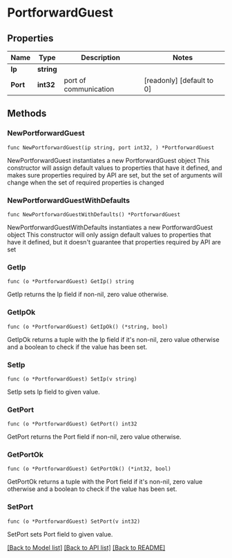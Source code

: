 # PortforwardGuest

## Properties

Name | Type | Description | Notes
------------ | ------------- | ------------- | -------------
**Ip** | **string** |  | 
**Port** | **int32** | port of communication | [readonly] [default to 0]

## Methods

### NewPortforwardGuest

`func NewPortforwardGuest(ip string, port int32, ) *PortforwardGuest`

NewPortforwardGuest instantiates a new PortforwardGuest object
This constructor will assign default values to properties that have it defined,
and makes sure properties required by API are set, but the set of arguments
will change when the set of required properties is changed

### NewPortforwardGuestWithDefaults

`func NewPortforwardGuestWithDefaults() *PortforwardGuest`

NewPortforwardGuestWithDefaults instantiates a new PortforwardGuest object
This constructor will only assign default values to properties that have it defined,
but it doesn't guarantee that properties required by API are set

### GetIp

`func (o *PortforwardGuest) GetIp() string`

GetIp returns the Ip field if non-nil, zero value otherwise.

### GetIpOk

`func (o *PortforwardGuest) GetIpOk() (*string, bool)`

GetIpOk returns a tuple with the Ip field if it's non-nil, zero value otherwise
and a boolean to check if the value has been set.

### SetIp

`func (o *PortforwardGuest) SetIp(v string)`

SetIp sets Ip field to given value.


### GetPort

`func (o *PortforwardGuest) GetPort() int32`

GetPort returns the Port field if non-nil, zero value otherwise.

### GetPortOk

`func (o *PortforwardGuest) GetPortOk() (*int32, bool)`

GetPortOk returns a tuple with the Port field if it's non-nil, zero value otherwise
and a boolean to check if the value has been set.

### SetPort

`func (o *PortforwardGuest) SetPort(v int32)`

SetPort sets Port field to given value.



[[Back to Model list]](../README.md#documentation-for-models) [[Back to API list]](../README.md#documentation-for-api-endpoints) [[Back to README]](../README.md)


